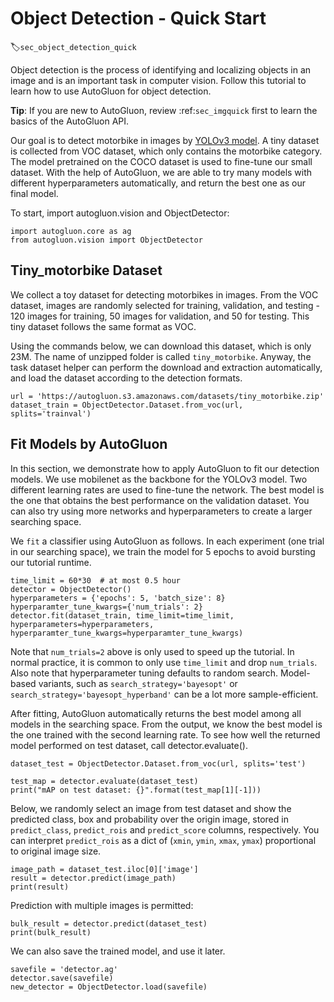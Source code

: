 # Object Detection - Quick Start
:label:`sec_object_detection_quick`

Object detection is the process of identifying and localizing objects in an image and is an important task in computer vision. Follow this tutorial to learn how to use AutoGluon for object detection.

**Tip**: If you are new to AutoGluon, review :ref:`sec_imgquick` first to learn the basics of the AutoGluon API.

Our goal is to detect motorbike in images by [YOLOv3 model](https://pjreddie.com/media/files/papers/YOLOv3.pdf). A tiny dataset is collected from VOC dataset, which only contains the motorbike category. The model pretrained on the COCO dataset is used to fine-tune our small dataset. With the help of AutoGluon, we are able to try many models with different hyperparameters automatically, and return the best one as our final model.

To start, import autogluon.vision and ObjectDetector:

```{.python .input}
import autogluon.core as ag
from autogluon.vision import ObjectDetector
```

## Tiny_motorbike Dataset
We collect a toy dataset for detecting motorbikes in images. From the VOC dataset, images are randomly selected for training, validation, and testing - 120 images for training, 50 images for validation, and 50 for testing. This tiny dataset follows the same format as VOC.

Using the commands below, we can download this dataset, which is only 23M. The name of unzipped folder is called `tiny_motorbike`. Anyway, the task dataset helper can perform the download and extraction automatically, and load the dataset according to the detection formats.

```{.python .input}
url = 'https://autogluon.s3.amazonaws.com/datasets/tiny_motorbike.zip'
dataset_train = ObjectDetector.Dataset.from_voc(url, splits='trainval')
```

## Fit Models by AutoGluon
In this section, we demonstrate how to apply AutoGluon to fit our detection models. We use mobilenet as the backbone for the YOLOv3 model. Two different learning rates are used to fine-tune the network. The best model is the one that obtains the best performance on the validation dataset. You can also try using more networks and hyperparameters to create a larger searching space.

We `fit` a classifier using AutoGluon as follows. In each experiment (one trial in our searching space), we train the model for 5 epochs to avoid bursting our tutorial runtime.

```{.python .input}
time_limit = 60*30  # at most 0.5 hour
detector = ObjectDetector()
hyperparameters = {'epochs': 5, 'batch_size': 8}
hyperparamter_tune_kwargs={'num_trials': 2}
detector.fit(dataset_train, time_limit=time_limit, hyperparameters=hyperparameters, hyperparamter_tune_kwargs=hyperparamter_tune_kwargs)
```

Note that `num_trials=2` above is only used to speed up the tutorial. In normal
practice, it is common to only use `time_limit` and drop `num_trials`. Also note
that hyperparameter tuning defaults to random search. Model-based variants, such
as `search_strategy='bayesopt'` or `search_strategy='bayesopt_hyperband'` can be
a lot more sample-efficient.

After fitting, AutoGluon automatically returns the best model among all models in the searching space. From the output, we know the best model is the one trained with the second learning rate. To see how well the returned model performed on test dataset, call detector.evaluate().

```{.python .input}
dataset_test = ObjectDetector.Dataset.from_voc(url, splits='test')

test_map = detector.evaluate(dataset_test)
print("mAP on test dataset: {}".format(test_map[1][-1]))
```

Below, we randomly select an image from test dataset and show the predicted class, box and probability over the origin image, stored in `predict_class`, `predict_rois` and `predict_score` columns, respectively. You can interpret `predict_rois` as a dict of (`xmin`, `ymin`, `xmax`, `ymax`) proportional to original image size.

```{.python .input}
image_path = dataset_test.iloc[0]['image']
result = detector.predict(image_path)
print(result)
```

Prediction with multiple images is permitted:
```{.python .input}
bulk_result = detector.predict(dataset_test)
print(bulk_result)
```

We can also save the trained model, and use it later.
```{.python .input}
savefile = 'detector.ag'
detector.save(savefile)
new_detector = ObjectDetector.load(savefile)
```
